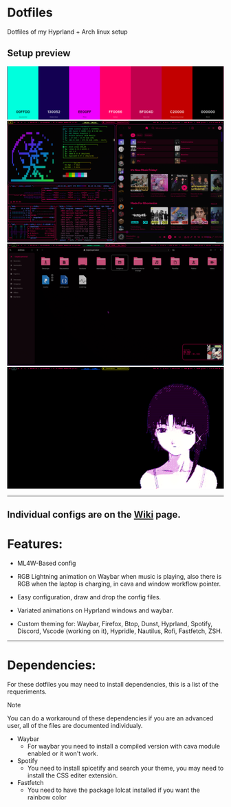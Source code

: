# Dotfiles
Dotfiles of my Hyprland + Arch linux setup
## Setup preview

![4](preview/palette.jpg) ![1](preview/general_1.jpg) ![2](preview/general_2.jpg) ![3](preview/general_3.jpg) 

---

Individual configs are on the [Wiki](https://github.com/Axel-DaMage/Dotfiles/wiki) page.
---
<H1> Features: </H1>

* ML4W-Based config

* RGB Lightning animation on Waybar when music is playing, also there is RGB when the laptop is charging, in cava and window workflow pointer.

* Easy configuration, draw and drop the config files.

* Variated animations on Hyprland windows and waybar.

* Custom theming for: Waybar, Firefox, Btop, Dunst, Hyprland, Spotify, Discord, Vscode (working on it), Hypridle, Nautilus, Rofi, Fastfetch, ZSH.
---
<H1> Dependencies: </H1>

For these dotfiles you may need to install dependencies, this is a list of the requeriments.
> [!NOTE]
> You can do a workaround of these dependencies if you are an advanced user, all of the files are documented individualy.

* Waybar
    * For waybar you need to install a compiled version with cava module enabled or it won't work.
* Spotify
    * You need to install spicetify and search your theme, you may need to install the CSS editer extensión.
* Fastfetch
    * You need to have the package lolcat installed if you want the rainbow color
